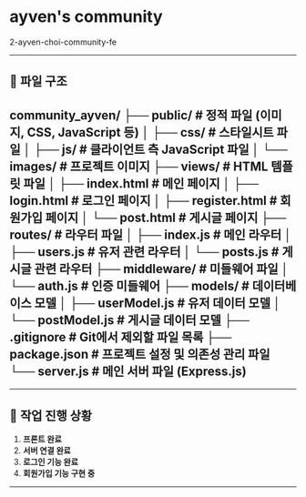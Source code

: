 # ayven's community
2-ayven-choi-community-fe

---
## 📂 파일 구조
community_ayven/ ├── public/ # 정적 파일 (이미지, CSS, JavaScript 등) │ ├── css/ # 스타일시트 파일 │ ├── js/ # 클라이언트 측 JavaScript 파일 │ └── images/ # 프로젝트 이미지 ├── views/ # HTML 템플릿 파일 │ ├── index.html # 메인 페이지 │ ├── login.html # 로그인 페이지 │ ├── register.html # 회원가입 페이지 │ └── post.html # 게시글 페이지 ├── routes/ # 라우터 파일 │ ├── index.js # 메인 라우터 │ ├── users.js # 유저 관련 라우터 │ └── posts.js # 게시글 관련 라우터 ├── middleware/ # 미들웨어 파일 │ └── auth.js # 인증 미들웨어 ├── models/ # 데이터베이스 모델 │ ├── userModel.js # 유저 데이터 모델 │ └── postModel.js # 게시글 데이터 모델 ├── .gitignore # Git에서 제외할 파일 목록 ├── package.json # 프로젝트 설정 및 의존성 관리 파일 └── server.js # 메인 서버 파일 (Express.js)
---

---

## 🚀 작업 진행 상황

1. **프론트 완료**
2. **서버 연결 완료**
3. **로그인 기능 완료**
4. **회원가입 기능 구현 중**

---
